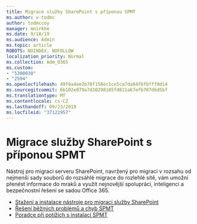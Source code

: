```yaml
---
title: Migrace služby SharePoint s příponou SPMT
ms.author: v-todmc
author: todmccoy
manager: mnirkhe
ms.date: 9/18/19
ms.audience: Admin
ms.topic: article
ROBOTS: NOINDEX, NOFOLLOW
localization_priority: Normal
ms.collection: Adm_O365
ms.custom:
- "5300030"
- "2594"
ms.openlocfilehash: 49f8a4ee2b78f158ec1ce5ca7da84f6fbfff0d14
ms.sourcegitcommit: 6b102e079a7d30298105fd811a67efb707d6d5bf
ms.translationtype: MT
ms.contentlocale: cs-CZ
ms.lasthandoff: 09/23/2019
ms.locfileid: "37122957"
---
```

# <a name="sharepoint-migration-with-spmt"></a>Migrace služby SharePoint s příponou SPMT

Nástroj pro migraci serveru SharePoint, navržený pro migraci v rozsahu od nejmenší sady souborů do rozsáhlé migrace do rozlehlé sítě, vám umožní přenést informace do mraků a využít nejnovější spolupráci, inteligenci a bezpečnostní řešení se sadou Office 365.

- [Stažení a instalace nástroje pro migraci služby SharePoint](https://docs.microsoft.com/sharepointmigration/introducing-the-sharepoint-migration-tool)
- [Řešení běžných problémů a chyb SPMT](https://docs.microsoft.com/sharepointmigration/troubleshooting-common-spmt-issues)
- [Poradce při potížích s instalací SPMT](https://docs.microsoft.com/sharepointmigration/spmt-install-issues#troubleshooting-spmt-installation-issues)
